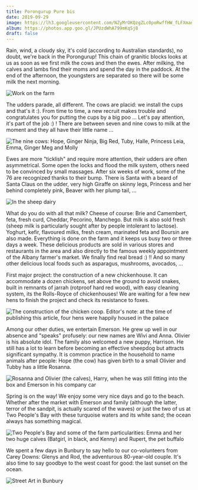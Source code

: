 ```yaml
---
title: Porongurup Pure bis
date: 2019-09-29
image: https://lh3.googleusercontent.com/NZyMrOKQzgZLc0poRwffHW_fLFXmanjfd9V8gHvrBHKRWxDBW8QCoAFnDOv3AFiQhXklzQG1gWCbufthHLvYZW_5KYkK9cegHvjcP-HNGyfaEixhNKlFoc0nVX8MwL1lQHJAbK0XTk8=w600
album: https://photos.app.goo.gl/JPUzdWhA799mKqSj8
draft: false
---
```


Rain, wind, a cloudy sky, it's cold (according to Australian standards), no doubt, we're back in the Porongurup! This chain of granitic blocks looks at us as soon as we first milk the cows and then the ewes. After milking, the calves and lambs find their moms and spend the day in the paddock. At the end of the afternoon, the youngsters are separated so there will be some milk the next morning.

![Work on the farm](https://lh3.googleusercontent.com/t_zLR9r8IjR42EHEI9MiCYXXgcbn1t0mCkAoXp4rlKCwKIVOI8UdJrYEEsO4I0ZXsWWZm3Jjrqor4awBPObH0wWpEXcQZPIDWOh1P7Th3x1HKZdcrOAHIvGMFiQjttimZywclv90314)

The udders parade, all different. The cows are placid: we install the cups and that's it :). From time to time, a new recruit makes trouble and congratulates you for putting the cups by a big poo ... Let's pay attention, it's part of the job :) ! There are between seven and nine cows to milk at the moment and they all have their little name ...

![The nine cows: Hope, Ginger Ninja, Big Red, Tuby, Halle, Princess Leia, Emma, Ginger Meg and Molly](https://lh3.googleusercontent.com/OdF25_0_PgQ1mIHjMIkkVJFlVe6AuIP-es3GPWIsqy0vObD5adM7tHwWdrjU_z3vkR_TzTUdT1tedKC7QqDERp_1FaEXBMTpGAaCSPCtaJkPLA4h5XW2g7LoQ-o5pJHiuQHBnFjj3cE)

Ewes are more "ticklish" and require more attention, their udders are often asymmetrical. Some open the locks and flood the milk system, others need to be convinced by small massages. After six weeks of work, some of the 76 are recognized thanks to their bump. There is Santa with a beard of Santa Claus on the udder, very high Giraffe on skinny legs, Princess and her behind completely pink, Beaver with her plump tail, ...

![In the sheep dairy](https://lh3.googleusercontent.com/_d-euGusDMhmkEul9dP14imjEZyjIGeXrTCkxPp51xMr-QLoDzsXSqVUDTcHih-MHUpYwuuO-_b_0n0D7N7PZ4uLf1V-U9Lx5ocN-tmlZLayXDib5NumaU46Q-k5GVrjg81BdQ0LhqY)

What do you do with all that milk? Cheese of course: Brie and Camembert, feta, fresh curd, Cheddar, Pecorino, Manchego. But milk is also sold fresh (sheep milk is particularly sought after by people intolerant to lactose). Yoghurt, kefir, flavoured milks, fresh cream, marinated feta and Boursin are also made. Everything is done on the farm and it keeps us busy two or three days a week. These delicious products are sold in various stores and restaurants in the area and also directly to the famous weekly appointment of the Albany farmer's market. We finally find real bread :) !! And so many other delicious local foods such as asparagus, mushrooms, avocados, ...

First major project: the construction of a new chickenhouse. It can accommodate a dozen chickens, set above the ground to avoid snakes, built in remnants of jarrah (rotproof hard red wood), with easy cleaning system, its the Rolls-Royce of  chickenhouses! We are waiting for a few new hens to finish the project and check its resistance to foxes.

![The construction of the chicken coop. Editor's note: at the time of publishing this article, four hens were happily housed in the palace](https://lh3.googleusercontent.com/ObkAzj7a5UUK3_s4p2Qy27Fuj2jbzNPTmqMOXSttWwT6vwz9Ui-P985L6gpuun-ZVxKVEMvL0cP0niPCbyP4vtkip6Ndsu72g5QMOc45FtsN8oFtY691lSYHuWs8_KioID9eK2aCOYM)

Among our other duties, we entertain Emerson. He grew up well in our absence and "speaks" profusely: our new names are Wivi and Anna. Olivier is his absolute idol. The family also welcomed a new puppy, Harrison. He still has a lot to learn before becoming an effective sheepdog but attracts significant sympathy. It is common practice in the household to name animals after people: Hope (the cow) has given birth to a small Olivier and Tubby has a little Rosanna.

![Rosanna and Olivier (the calves), Harry, when he was still fitting into the box and Emerson in his company car](https://lh3.googleusercontent.com/TLJ4Hs8Rn-Zvp0NK4liENCBw-G4STRKRHFzBv1_j5ocC5KtoQS5PallTUVbNaSBG5CxMyiXQukQHI1yhvx433x7lH4463FCtQQi2ICjsqcto9ajyHDA9_iIDBcFKpHhZUQkvbv4H4Wg)

Spring is on the way! We enjoy some very nice days and go to the beach. Whether after the market with Emerson and family (although the latter, terror of the sandpit, is actually scared of the waves) or just the two of us at Two People's Bay with these turquoise waters and its white sand; the ocean always has something magical.

![Two People's Bay and some of the farm particularities: Emma and her two huge calves (Batgirl, in black, and Kenny) and Rupert, the pet buffalo](https://lh3.googleusercontent.com/0ZgwzV-i7yoXzPiOFhfjUm-tAXkWOs2spD3N5cioMfhWaNhP7wcR11Q7uVmreihb5662NgA_JdrFcyozTZRwnsTjffYrCWWRMeSjwv5jVdr3NPiCXi6dy8G5PUQ6RZWJ3yQrljY7QVo)

We spent a few days in Bunbury to say hello to our co-volunteers from Carey Downs: Glenys and Rod, the adventurous 80-year-old couple. It's also time to say goodbye to the west coast for good: the last sunset on the ocean.

![Street Art in Bunbury](https://lh3.googleusercontent.com/GUf4Sw19KrYlcrxOeNoGsNRAzwhV4d8mzFRjFCuojx7kbn2MKX1022GCZ9K6Uo-CJgV-Wgjab48RxDFDn_xBkCmCelqxGjHmpxJQprKFKiY1esXFXMbFj0oh6hVolfEq56-H43qlXJc)
